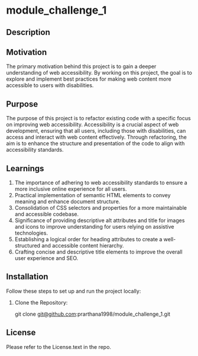 # module_challenge_1

## Description

## Motivation

The primary motivation behind this project is to gain a deeper understanding of web accessibility. By working on this project, the goal is to explore and implement best practices for making web content more accessible to users with disabilities.

## Purpose

The purpose of this project is to refactor existing code with a specific focus on improving web accessibility. Accessibility is a crucial aspect of web development, ensuring that all users, including those with disabilities, can access and interact with web content effectively. Through refactoring, the aim is to enhance the structure and presentation of the code to align with accessibility standards.

## Learnings

1) The importance of adhering to web accessibility standards to ensure a more inclusive online experience for all users.
2) Practical implementation of semantic HTML elements to convey meaning and enhance document structure.
3) Consolidation of CSS selectors and properties for a more maintainable and accessible codebase.
4) Significance of providing descriptive alt attributes and title for images and icons to improve understanding for users relying on assistive technologies.
5) Establishing a logical order for heading attributes to create a well-structured and accessible content hierarchy.
6) Crafting concise and descriptive title elements to improve the overall user experience and SEO.

## Installation

Follow these steps to set up and run the project locally:

1. Clone the Repository:

   git clone git@github.com:prarthana1998/module_challenge_1.git 

## License

Please refer to the License.text in the repo.
